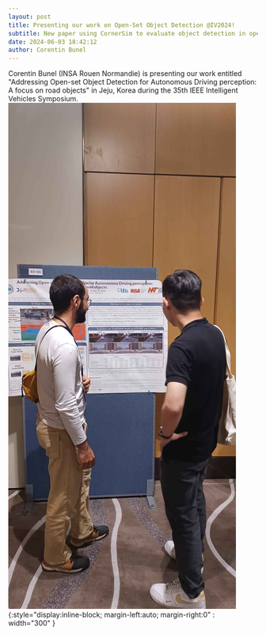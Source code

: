 ```yaml
---
layout: post
title: Presenting our work on Open-Set Object Detection @IV2024!
subtitle: New paper using CornerSim to evaluate object detection in open-set settings
date: 2024-06-03 18:42:12
author: Corentin Bunel
---
```

Corentin Bunel (INSA Rouen Normandie) is presenting our work entitled "Addressing Open-set Object Detection for Autonomous Driving perception: A focus on road objects" in Jeju, Korea during the 35th IEEE Intelligent Vehicles Symposium.
![ANT2024 presentation](/img/posts/IV24_MultiTrans.jpg){:style="display:inline-block; margin-left:auto; margin-right:0" : width="300" }  

